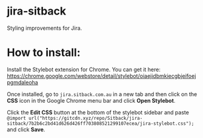 # jira-sitback
Styling improvements for Jira.

# How to install:
Install the Stylebot extension for Chrome. You can get it here: https://chrome.google.com/webstore/detail/stylebot/oiaejidbmkiecgbjeifoejpgmdaleoha

Once installed, go to `jira.sitback.com.au` in a new tab and then click on the **CSS** icon in the Google Chrome menu bar and click **Open Stylebot**.

Click the **Edit CSS** button at the bottom of the stylebot sidebar and paste `@import url("https://gitcdn.xyz/repo/Sitback/jira-sitback/7b2b6c2bd41d626d426ff703808521299107ecea/jira-stylebot.css");`
 and click **Save**.
